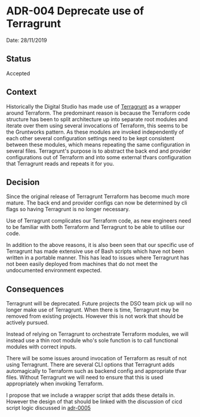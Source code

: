 # ADR-004 Deprecate use of Terragrunt

Date: 28/11/2019

## Status

Accepted

## Context

Historically the Digital Studio has made use of
[Terragrunt](https://github.com/gruntwork-io/terragrunt) as a wrapper around
Terraform. The predominant reason is because the Terraform code structure has
been to split architecture up into separate root modules and iterate over them
using several invocations of Terraform, this seems to be the Gruntworks pattern.
As these modules are invoked independently of each other several configuration
settings need to be kept consistent between these modules, which means repeating
the same configuration in several files. Terragrunt's purpose is to abstract the
back end and provider configurations out of Terraform and into some external
tfvars configuration that Terragrunt reads and repeats it for you.

## Decision

Since the original release of Terragrunt Terraform has become much more mature.
The back end and provider configs can now be determined by cli flags so having
Terragrunt is no longer necessary.

Use of Terragrunt complicates our Terraform code, as new engineers need to be
familiar with both Terraform and Terragrunt to be able to utilise our code.

In addition to the above reasons, it is also been seen that our specific use
of Terragrunt has made extensive use of Bash scripts which have not been written
in a portable manner. This has lead to issues where Terragrunt has not been
easily deployed from machines that do not meet the undocumented environment
expected.

## Consequences

Terragrunt will be deprecated. Future projects the DSO team pick up will no
longer make use of Terragrunt. When there is time, Terragrunt may be removed
from existing projects. However this is not work that should be actively
pursued.

Instead of relying on Terragrunt to orchestrate Terraform modules, we will
instead use a thin root module who's sole function is to call functional modules
with correct inputs.

There will be some issues around invocation of Terraform as result of not using
Terragrunt. There are several CLI options that Terragrunt adds automagically to
Terraform such as backend config and appropriate tfvar files. Without Terragrunt
we will need to ensure that this is used appropriately when invoking Terraform.

I propose that we include a wrapper script that adds these details in. However
the design of that should be linked with the discussion of cicd script logic
discussed in [adr-0005](./0005-Keep-build-and-release-automation-code-in-project-repos.md)
